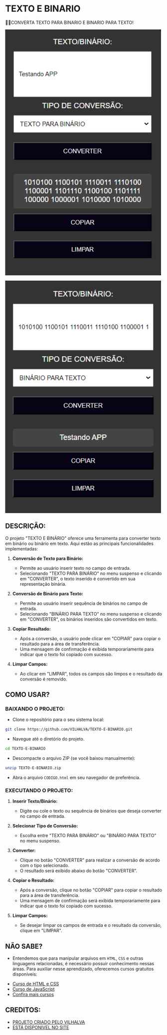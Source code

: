 # TEXTO E BINARIO
🧑‍💻CONVERTA TEXTO PARA BINARIO E BINARIO PARA TEXTO!

<img src="./IMAGENS/FOTO_1.png" align="center" width="500"> <br><br>
<img src="./IMAGENS/FOTO_2.png" align="center" width="500"> <br>

## DESCRIÇÃO:
O projeto "TEXTO E BINÁRIO" oferece uma ferramenta para converter texto em binário ou binário em texto. Aqui estão as principais funcionalidades implementadas:

1. **Conversão de Texto para Binário:**
   - Permite ao usuário inserir texto no campo de entrada.
   - Selecionando "TEXTO PARA BINÁRIO" no menu suspenso e clicando em "CONVERTER", o texto inserido é convertido em sua representação binária.

2. **Conversão de Binário para Texto:**
   - Permite ao usuário inserir sequência de binários no campo de entrada.
   - Selecionando "BINÁRIO PARA TEXTO" no menu suspenso e clicando em "CONVERTER", os binários inseridos são convertidos em texto.

3. **Copiar Resultado:**
   - Após a conversão, o usuário pode clicar em "COPIAR" para copiar o resultado para a área de transferência.
   - Uma mensagem de confirmação é exibida temporariamente para indicar que o texto foi copiado com sucesso.

4. **Limpar Campos:**
   - Ao clicar em "LIMPAR", todos os campos são limpos e o resultado da conversão é removido.

## COMO USAR?
### BAIXANDO O PROJETO:
* Clone o repositório para o seu sistema local:

```bash
git clone https://github.com/VILHALVA/TEXTO-E-BINARIO.git
```

* Navegue até o diretório do projeto.

```bash
cd TEXTO-E-BINARIO
```

* Descompacte o arquivo ZIP (se você baixou manualmente):

```bash
unzip TEXTO-E-BINARIO.zip
```
* Abra o arquivo `CODIGO.html` em seu navegador de preferência.

### EXECUTANDO O PROJETO:
1. **Inserir Texto/Binário:**
   - Digite ou cole o texto ou sequência de binários que deseja converter no campo de entrada.

2. **Selecionar Tipo de Conversão:**
   - Escolha entre "TEXTO PARA BINÁRIO" ou "BINÁRIO PARA TEXTO" no menu suspenso.

3. **Converter:**
   - Clique no botão "CONVERTER" para realizar a conversão de acordo com o tipo selecionado.
   - O resultado será exibido abaixo do botão "CONVERTER".

4. **Copiar o Resultado:**
   - Após a conversão, clique no botão "COPIAR" para copiar o resultado para a área de transferência.
   - Uma mensagem de confirmação será exibida temporariamente para indicar que o texto foi copiado com sucesso.

5. **Limpar Campos:**
   - Se desejar limpar os campos de entrada e o resultado da conversão, clique em "LIMPAR".

## NÃO SABE?
- Entendemos que para manipular arquivos em `HTML`, `CSS` e outras linguagens relacionadas, é necessário possuir conhecimento nessas áreas. Para auxiliar nesse aprendizado, oferecemos cursos gratuitos disponíveis:
* [Curso de HTML e CSS](https://github.com/VILHALVA/CURSO-DE-HTML-E-CSS)
* [Curso de JavaScript](https://github.com/VILHALVA/CURSO-DE-JAVASCRIPT)
* [Confira mais cursos](https://github.com/VILHALVA?tab=repositories&q=+topic:CURSO)

## CREDITOS:
- [PROJETO CRIADO PELO VILHALVA](https://github.com/VILHALVA)
- [ESTÁ DISPONIVEL NO SITE](https://vilhalva.github.io/STYLER/STYLER.html)